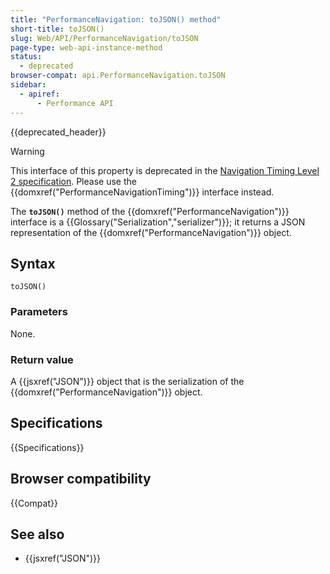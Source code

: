 ```yaml
---
title: "PerformanceNavigation: toJSON() method"
short-title: toJSON()
slug: Web/API/PerformanceNavigation/toJSON
page-type: web-api-instance-method
status:
  - deprecated
browser-compat: api.PerformanceNavigation.toJSON
sidebar:
  - apiref:
      - Performance API
---
```


{{deprecated_header}}

> [!WARNING]
> This interface of this property is deprecated in the [Navigation Timing Level 2 specification](https://w3c.github.io/navigation-timing/#obsolete). Please use the {{domxref("PerformanceNavigationTiming")}}
> interface instead.

The **`toJSON()`** method of the {{domxref("PerformanceNavigation")}} interface is a {{Glossary("Serialization","serializer")}}; it returns a JSON representation of the {{domxref("PerformanceNavigation")}} object.

## Syntax

```js-nolint
toJSON()
```

### Parameters

None.

### Return value

A {{jsxref("JSON")}} object that is the serialization of the {{domxref("PerformanceNavigation")}} object.

## Specifications

{{Specifications}}

## Browser compatibility

{{Compat}}

## See also

- {{jsxref("JSON")}}

